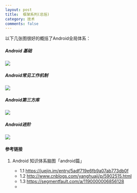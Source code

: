 ```yaml
---
layout: post
title:  框架系列(总括)
category: 技术
comments: false
---
```

 
以下几张图很好的概括了Android全局体系：

##### Android 基础

![](https://github.com/iWatching/blog/blob/gh-pages/images/basic.png?raw=true)
 
##### Android常见工作机制
![](https://github.com/iWatching/blog/blob/gh-pages/images/basic_tech.png?raw=true)

##### Android第三方库
![](https://github.com/iWatching/blog/blob/gh-pages/images/lib.png?raw=true)

##### Android进阶
![](https://github.com/iWatching/blog/blob/gh-pages/images/advanced.png?raw=true)


#### 参考链接
 1. Android 知识体系脑图「android篇」
 
 	* 1.1 <https://juejin.im/entry/5adf719e6fb9a07ab773db0f> 
 	* 1.2 <http://www.cnblogs.com/yanghuaji/p/5902515.html>
 	* 1.3 <https://segmentfault.com/a/1190000006856128>
 	* 

 

 
 
 
 
 
 
 
 
 
 
 
 
 
 
 
 
 
 
 
 
 
 
 
 
